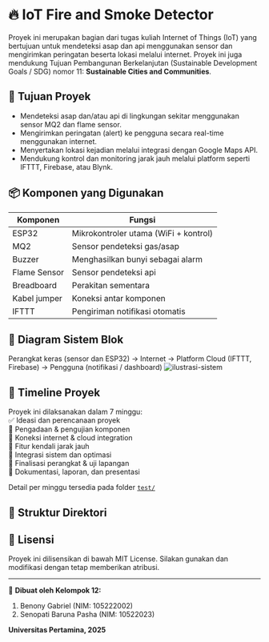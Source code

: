 # 🔥 IoT Fire and Smoke Detector

Proyek ini merupakan bagian dari tugas kuliah Internet of Things (IoT) yang bertujuan untuk mendeteksi asap dan api menggunakan sensor dan mengirimkan peringatan beserta lokasi melalui internet. Proyek ini juga mendukung Tujuan Pembangunan Berkelanjutan (Sustainable Development Goals / SDG) nomor 11: **Sustainable Cities and Communities**.

## 🎯 Tujuan Proyek

- Mendeteksi asap dan/atau api di lingkungan sekitar menggunakan sensor MQ2 dan flame sensor.
- Mengirimkan peringatan (alert) ke pengguna secara real-time menggunakan internet.
- Menyertakan lokasi kejadian melalui integrasi dengan Google Maps API.
- Mendukung kontrol dan monitoring jarak jauh melalui platform seperti IFTTT, Firebase, atau Blynk.

## 📦 Komponen yang Digunakan

| Komponen       | Fungsi                                  |
|----------------|------------------------------------------|
| ESP32          | Mikrokontroler utama (WiFi + kontrol)    |
| MQ2            | Sensor pendeteksi gas/asap               |
| Buzzer         | Menghasilkan bunyi sebagai alarm         |
| Flame Sensor   | Sensor pendeteksi api                    |
| Breadboard     | Perakitan sementara                      |
| Kabel jumper   | Koneksi antar komponen                   |
| IFTTT          | Pengiriman notifikasi otomatis           |

## 🧱 Diagram Sistem Blok

Perangkat keras (sensor dan ESP32) → Internet → Platform Cloud (IFTTT, Firebase) → Pengguna (notifikasi / dashboard)
![ilustrasi-sistem](https://github.com/user-attachments/assets/74561261-8761-4fba-a36f-11b768b13613)



## 📅 Timeline Proyek

Proyek ini dilaksanakan dalam 7 minggu: <br>
✅ Ideasi dan perencanaan proyek <br>
🔳 Pengadaan & pengujian komponen <br>
🔳 Koneksi internet & cloud integration <br>
🔳 Fitur kendali jarak jauh <br>
🔳 Integrasi sistem dan optimasi <br>
🔳 Finalisasi perangkat & uji lapangan <br>
🔳 Dokumentasi, laporan, dan presentasi <br>

Detail per minggu tersedia pada folder [`test/`](./test)

## 📁 Struktur Direktori


## 📜 Lisensi

Proyek ini dilisensikan di bawah MIT License. Silakan gunakan dan modifikasi dengan tetap memberikan atribusi.

---

📍 **Dibuat oleh Kelompok 12:**
1. Benony Gabriel (NIM: 105222002)
2. Senopati Baruna Pasha (NIM: 10522023)

**Universitas Pertamina, 2025**


